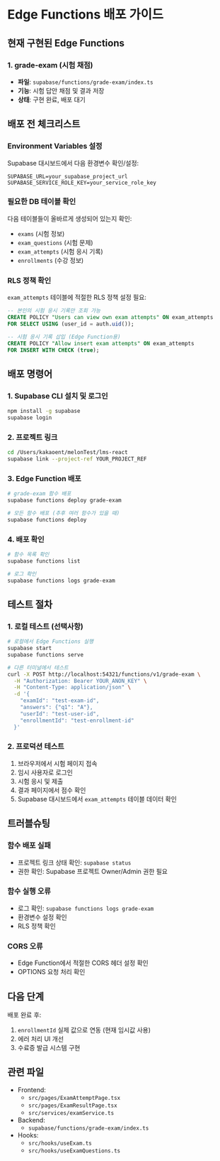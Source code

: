 # Edge Functions 배포 가이드

## 현재 구현된 Edge Functions

### 1. grade-exam (시험 채점)
- **파일**: `supabase/functions/grade-exam/index.ts`
- **기능**: 시험 답안 채점 및 결과 저장
- **상태**: 구현 완료, 배포 대기

## 배포 전 체크리스트

### Environment Variables 설정
Supabase 대시보드에서 다음 환경변수 확인/설정:
```
SUPABASE_URL=your_supabase_project_url
SUPABASE_SERVICE_ROLE_KEY=your_service_role_key
```

### 필요한 DB 테이블 확인
다음 테이블들이 올바르게 생성되어 있는지 확인:
- `exams` (시험 정보)
- `exam_questions` (시험 문제)
- `exam_attempts` (시험 응시 기록)
- `enrollments` (수강 정보)

### RLS 정책 확인
`exam_attempts` 테이블에 적절한 RLS 정책 설정 필요:
```sql
-- 본인의 시험 응시 기록만 조회 가능
CREATE POLICY "Users can view own exam attempts" ON exam_attempts
FOR SELECT USING (user_id = auth.uid());

-- 시험 응시 기록 삽입 (Edge Function용)
CREATE POLICY "Allow insert exam attempts" ON exam_attempts
FOR INSERT WITH CHECK (true);
```

## 배포 명령어

### 1. Supabase CLI 설치 및 로그인
```bash
npm install -g supabase
supabase login
```

### 2. 프로젝트 링크
```bash
cd /Users/kakaoent/melonTest/lms-react
supabase link --project-ref YOUR_PROJECT_REF
```

### 3. Edge Function 배포
```bash
# grade-exam 함수 배포
supabase functions deploy grade-exam

# 모든 함수 배포 (추후 여러 함수가 있을 때)
supabase functions deploy
```

### 4. 배포 확인
```bash
# 함수 목록 확인
supabase functions list

# 로그 확인
supabase functions logs grade-exam
```

## 테스트 절차

### 1. 로컬 테스트 (선택사항)
```bash
# 로컬에서 Edge Functions 실행
supabase start
supabase functions serve

# 다른 터미널에서 테스트
curl -X POST http://localhost:54321/functions/v1/grade-exam \
  -H "Authorization: Bearer YOUR_ANON_KEY" \
  -H "Content-Type: application/json" \
  -d '{
    "examId": "test-exam-id",
    "answers": {"q1": "A"},
    "userId": "test-user-id",
    "enrollmentId": "test-enrollment-id"
  }'
```

### 2. 프로덕션 테스트
1. 브라우저에서 시험 페이지 접속
2. 임시 사용자로 로그인
3. 시험 응시 및 제출
4. 결과 페이지에서 점수 확인
5. Supabase 대시보드에서 `exam_attempts` 테이블 데이터 확인

## 트러블슈팅

### 함수 배포 실패
- 프로젝트 링크 상태 확인: `supabase status`
- 권한 확인: Supabase 프로젝트 Owner/Admin 권한 필요

### 함수 실행 오류
- 로그 확인: `supabase functions logs grade-exam`
- 환경변수 설정 확인
- RLS 정책 확인

### CORS 오류
- Edge Function에서 적절한 CORS 헤더 설정 확인
- OPTIONS 요청 처리 확인

## 다음 단계

배포 완료 후:
1. `enrollmentId` 실제 값으로 연동 (현재 임시값 사용)
2. 에러 처리 UI 개선
3. 수료증 발급 시스템 구현

## 관련 파일

- Frontend: 
  - `src/pages/ExamAttemptPage.tsx`
  - `src/pages/ExamResultPage.tsx`
  - `src/services/examService.ts`
- Backend:
  - `supabase/functions/grade-exam/index.ts`
- Hooks:
  - `src/hooks/useExam.ts`
  - `src/hooks/useExamQuestions.ts`